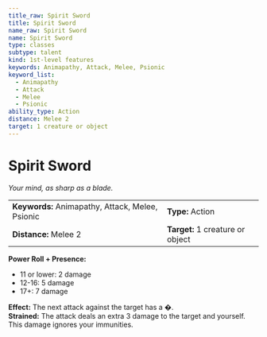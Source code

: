 ```yaml
---
title_raw: Spirit Sword
title: Spirit Sword
name_raw: Spirit Sword
name: Spirit Sword
type: classes
subtype: talent
kind: 1st-level features
keywords: Animapathy, Attack, Melee, Psionic
keyword_list:
  - Animapathy
  - Attack
  - Melee
  - Psionic
ability_type: Action
distance: Melee 2
target: 1 creature or object
---
```


# Spirit Sword

*Your mind, as sharp as a blade.*

|                                                  |                                  |
| :----------------------------------------------- | :------------------------------- |
| **Keywords:** Animapathy, Attack, Melee, Psionic | **Type:** Action                 |
| **Distance:** Melee 2                            | **Target:** 1 creature or object |

**Power Roll + Presence:**

- 11 or lower: 2 damage
- 12-16: 5 damage
- 17+: 7 damage

**Effect:** The next attack against the target has a �.\
**Strained:** The attack deals an extra 3 damage to the target and yourself. This damage ignores your immunities.

